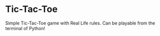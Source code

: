 # Tic-Tac-Toe
Simple Tic-Tac-Toe game with Real Life rules. Can be playable from the terminal of Python!
